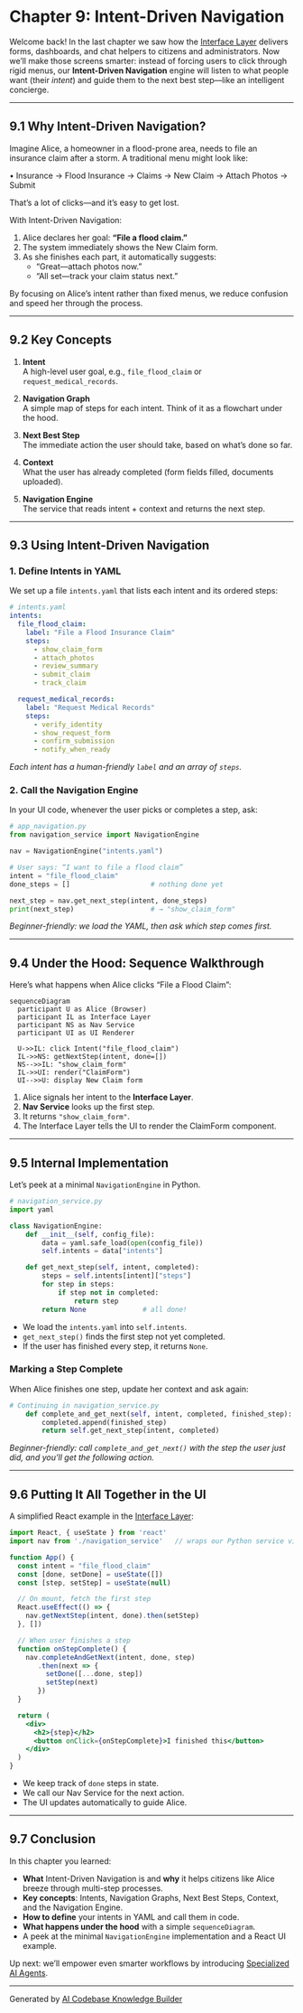 # Chapter 9: Intent-Driven Navigation

Welcome back! In the last chapter we saw how the [Interface Layer](08_interface_layer_.md) delivers forms, dashboards, and chat helpers to citizens and administrators. Now we’ll make those screens smarter: instead of forcing users to click through rigid menus, our **Intent-Driven Navigation** engine will listen to what people want (their _intent_) and guide them to the next best step—like an intelligent concierge.

---

## 9.1 Why Intent-Driven Navigation?

Imagine Alice, a homeowner in a flood-prone area, needs to file an insurance claim after a storm. A traditional menu might look like:

  • Insurance → Flood Insurance → Claims → New Claim → Attach Photos → Submit  

That’s a lot of clicks—and it’s easy to get lost.

With Intent-Driven Navigation:

1. Alice declares her goal: **“File a flood claim.”**  
2. The system immediately shows the New Claim form.  
3. As she finishes each part, it automatically suggests:  
   - “Great—attach photos now.”  
   - “All set—track your claim status next.”  

By focusing on Alice’s intent rather than fixed menus, we reduce confusion and speed her through the process.

---

## 9.2 Key Concepts

1. **Intent**  
   A high-level user goal, e.g., `file_flood_claim` or `request_medical_records`.

2. **Navigation Graph**  
   A simple map of steps for each intent. Think of it as a flowchart under the hood.

3. **Next Best Step**  
   The immediate action the user should take, based on what’s done so far.

4. **Context**  
   What the user has already completed (form fields filled, documents uploaded).

5. **Navigation Engine**  
   The service that reads intent + context and returns the next step.

---

## 9.3 Using Intent-Driven Navigation

### 1. Define Intents in YAML

We set up a file `intents.yaml` that lists each intent and its ordered steps:

```yaml
# intents.yaml
intents:
  file_flood_claim:
    label: "File a Flood Insurance Claim"
    steps:
      - show_claim_form
      - attach_photos
      - review_summary
      - submit_claim
      - track_claim

  request_medical_records:
    label: "Request Medical Records"
    steps:
      - verify_identity
      - show_request_form
      - confirm_submission
      - notify_when_ready
```

_Each intent has a human-friendly `label` and an array of `steps`._

### 2. Call the Navigation Engine

In your UI code, whenever the user picks or completes a step, ask:

```python
# app_navigation.py
from navigation_service import NavigationEngine

nav = NavigationEngine("intents.yaml")

# User says: “I want to file a flood claim”
intent = "file_flood_claim"
done_steps = []                    # nothing done yet

next_step = nav.get_next_step(intent, done_steps)
print(next_step)                   # → "show_claim_form"
```

_Beginner-friendly: we load the YAML, then ask which step comes first._

---

## 9.4 Under the Hood: Sequence Walkthrough

Here’s what happens when Alice clicks “File a Flood Claim”:

```mermaid
sequenceDiagram
  participant U as Alice (Browser)
  participant IL as Interface Layer
  participant NS as Nav Service
  participant UI as UI Renderer

  U->>IL: click Intent("file_flood_claim")
  IL->>NS: getNextStep(intent, done=[])
  NS-->>IL: "show_claim_form"
  IL->>UI: render("ClaimForm")
  UI-->>U: display New Claim form
```

1. Alice signals her intent to the **Interface Layer**.  
2. **Nav Service** looks up the first step.  
3. It returns `"show_claim_form"`.  
4. The Interface Layer tells the UI to render the ClaimForm component.  

---

## 9.5 Internal Implementation

Let’s peek at a minimal `NavigationEngine` in Python.

```python
# navigation_service.py
import yaml

class NavigationEngine:
    def __init__(self, config_file):
        data = yaml.safe_load(open(config_file))
        self.intents = data["intents"]

    def get_next_step(self, intent, completed):
        steps = self.intents[intent]["steps"]
        for step in steps:
            if step not in completed:
                return step
        return None              # all done!
```

- We load the `intents.yaml` into `self.intents`.  
- `get_next_step()` finds the first step not yet completed.  
- If the user has finished every step, it returns `None`.

### Marking a Step Complete

When Alice finishes one step, update her context and ask again:

```python
# Continuing in navigation_service.py
    def complete_and_get_next(self, intent, completed, finished_step):
        completed.append(finished_step)
        return self.get_next_step(intent, completed)
```

_Beginner-friendly: call `complete_and_get_next()` with the step the user just did, and you’ll get the following action._

---

## 9.6 Putting It All Together in the UI

A simplified React example in the [Interface Layer](08_interface_layer_.md):

```jsx
import React, { useState } from 'react'
import nav from './navigation_service'   // wraps our Python service via API

function App() {
  const intent = "file_flood_claim"
  const [done, setDone] = useState([])
  const [step, setStep] = useState(null)

  // On mount, fetch the first step
  React.useEffect(() => {
    nav.getNextStep(intent, done).then(setStep)
  }, [])

  // When user finishes a step
  function onStepComplete() {
    nav.completeAndGetNext(intent, done, step)
       .then(next => {
         setDone([...done, step])
         setStep(next)
       })
  }

  return (
    <div>
      <h2>{step}</h2>
      <button onClick={onStepComplete}>I finished this</button>
    </div>
  )
}
```

- We keep track of `done` steps in state.  
- We call our Nav Service for the next action.  
- The UI updates automatically to guide Alice.

---

## 9.7 Conclusion

In this chapter you learned:

- **What** Intent-Driven Navigation is and **why** it helps citizens like Alice breeze through multi-step processes.  
- **Key concepts**: Intents, Navigation Graphs, Next Best Steps, Context, and the Navigation Engine.  
- **How to define** your intents in YAML and call them in code.  
- **What happens under the hood** with a simple `sequenceDiagram`.  
- A peek at the minimal `NavigationEngine` implementation and a React UI example.

Up next: we’ll empower even smarter workflows by introducing [Specialized AI Agents](10_specialized_ai_agents_.md).

---

Generated by [AI Codebase Knowledge Builder](https://github.com/The-Pocket/Tutorial-Codebase-Knowledge)